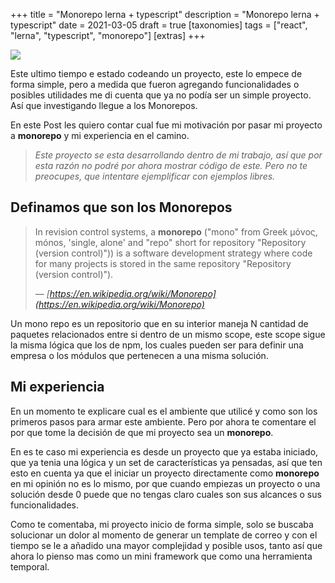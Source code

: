 +++
title = "Monorepo lerna + typescript"
description = "Monorepo lerna + typescript"
date = 2021-03-05
draft = true
[taxonomies]
tags = ["react", "lerna", "typescript", "monorepo"]
[extras]
+++

![](https://images.unsplash.com/photo-1547954575-855750c57bd3?crop=entropy&cs=tinysrgb&fit=max&fm=jpg&ixid=MXwxNDIyNzR8MHwxfHNlYXJjaHwyM3x8Y29kZXxlbnwwfHx8&ixlib=rb-1.2.1&q=80&w=1080)

Este ultimo tiempo e estado codeando un proyecto, este lo empece de forma simple, pero a medida que fueron agregando funcionalidades o posibles utilidades me di cuenta que ya no podía ser un simple proyecto. Así que investigando llegue a los Monorepos.

En este Post les quiero contar cual fue mi motivación por pasar mi proyecto a **monorepo** y mi experiencia en el camino.

> *Este proyecto se esta desarrollando dentro de mi trabajo, así que por esta razón no podré por ahora mostrar código de este. Pero no te preocupes, que intentare ejemplificar con ejemplos libres.*

## Definamos que son los **Monorepos**

> In revision control systems, a **monorepo** ("mono" from Greek μόνος, mónos, 'single, alone' and "repo" short for repository "Repository (version control)")) is a software development strategy where code for many projects is stored in the same repository "Repository (version control)").
> 
>  — <cite>[https://en.wikipedia.org/wiki/Monorepo](https://en.wikipedia.org/wiki/Monorepo)</cite>

Un mono repo es un repositorio que en su interior maneja N cantidad de paquetes relacionados entre si dentro de un mismo scope, este scope sigue la misma lógica que los de npm, los cuales pueden ser para definir una empresa o los módulos que pertenecen a una misma solución.

## Mi experiencia

En un momento te explicare cual es el ambiente que utilicé y como son los primeros pasos para armar este ambiente. Pero por ahora te comentare el por que tome la decisión de que mi proyecto sea un **monorepo**.

En es te caso mi experiencia es desde un proyecto que ya estaba iniciado, que ya tenia una lógica y un set de características ya pensadas, así que ten esto en cuenta ya que el iniciar un proyecto directamente como **monorepo** en mi opinión no es lo mismo, por que cuando empiezas un proyecto o una solución desde 0 puede que no tengas claro cuales son sus alcances o sus funcionalidades.

Como te comentaba, mi proyecto inicio de forma simple, solo se buscaba solucionar un dolor al momento de generar un template de correo y con el tiempo se le a añadido una mayor complejidad y posible usos, tanto así que ahora lo pienso mas como un mini framework que como una herramienta temporal.

